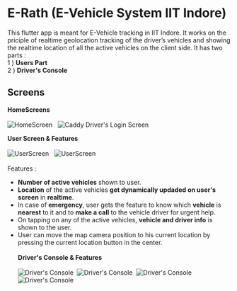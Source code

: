 # E-Rath (E-Vehicle System IIT Indore)

This flutter app is meant for E-Vehicle tracking in IIT Indore. It works on the priciple of realtime geolocation tracking of the driver’s vehicles and showing the realtime location of all the active vehicles on the client side. It has two parts :<br/>
  1 ) **Users Part**<br/>
  2 ) **Driver's Console**

## Screens 

**HomeScreens** <br/> <br/>
![HomeScreen](https://firebasestorage.googleapis.com/v0/b/e-vehicle-project.appspot.com/o/WhatsApp%20Image%202020-05-29%20at%2011.21.25%20PM.jpg?alt=media&token=c6ec7d7e-c77e-4345-8172-96418272fdd6)&nbsp;&nbsp;&nbsp;![Caddy Driver's Login Screen](https://firebasestorage.googleapis.com/v0/b/e-vehicle-project.appspot.com/o/WhatsApp%20Image%202020-05-29%20at%2011.21.25%20PM%20(1).jpg?alt=media&token=4fd731e5-1389-4d01-b367-b4353f2e04d3)

**User Screen & Features** <br/> <br/>
![UserScreen](https://firebasestorage.googleapis.com/v0/b/e-vehicle-project.appspot.com/o/WhatsApp%20Image%202020-05-29%20at%208.02.33%20PM.jpg?alt=media&token=d316c250-522f-4aca-ac92-13fe46aa93c1)&nbsp;&nbsp;&nbsp;![UserScreen](https://firebasestorage.googleapis.com/v0/b/e-vehicle-project.appspot.com/o/WhatsApp%20Image%202020-05-29%20at%208.02.33%20PM%20(1).jpg?alt=media&token=cca6eb87-dbeb-4f6a-8054-5d7904f0ed54)
<br/><br/>
Features :

 - **Number of active vehicles** shown to user.
 - **Location** of the active vehicles **get dynamically updaded on user's screen** in **realtime**.
 - In case of **emergency**, user gets the feature to know which **vehicle** is **nearest** to it and to **make a call** to the vehicle driver for urgent help.
 - On tapping on any of the active vehicles, **vehicle and driver info** is shown to the user.
 - User can move the map camera position to his current location by pressing the current location button in the center.
 <br/> <br/>
 **Driver's Console & Features** <br/> <br/>
![Driver's Console](https://firebasestorage.googleapis.com/v0/b/e-vehicle-project.appspot.com/o/WhatsApp%20Image%202020-05-30%20at%2012.12.40%20AM%20(3).jpg?alt=media&token=5d933ef3-34e0-466e-8baa-6f9e1ec1adf0)&nbsp;&nbsp;![Driver's Console](https://firebasestorage.googleapis.com/v0/b/e-vehicle-project.appspot.com/o/WhatsApp%20Image%202020-05-30%20at%2012.12.40%20AM.jpg?alt=media&token=1bc1caff-ec0a-495d-a56e-44742c295654)&nbsp;&nbsp;![Driver's Console](https://firebasestorage.googleapis.com/v0/b/e-vehicle-project.appspot.com/o/WhatsApp%20Image%202020-05-30%20at%2012.12.40%20AM%20(2).jpg?alt=media&token=b6f50880-858b-4dd2-8722-369f6bfdfa06)&nbsp;&nbsp;![Driver's Console](https://firebasestorage.googleapis.com/v0/b/e-vehicle-project.appspot.com/o/WhatsApp%20Image%202020-05-30%20at%2012.12.40%20AM%20(1).jpg?alt=media&token=00a10609-971c-4020-82d2-e2e3e5895976)




